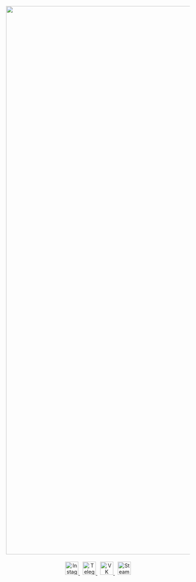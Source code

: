<div id="header" align="center">
  <img src="http://libertyinfinity.com/wp-content/uploads//2021/09/anime-fight.gif" width="1500"/>
</div>
<h4>
  
</h4>
<div id="badges" align="center">
  <a href="https://www.instagram.com/lil.maxec/">
    <img src="https://img.shields.io/badge/Instagram-080707?logo=instagram&logoColor=a8a8a8&style=for-the-badge" alt="Instagram Badge" height="36"/>
  </a>
  <text>&nbsp</text>
  <a href="https://t.me/lil_maxec/">
    <img src="https://img.shields.io/badge/Telegram-080707?logo=Telegram&logoColor=a8a8a8&style=for-the-badge" alt="Telegram Badge" height="36"/>
  </a>
  <text>&nbsp</text>
  <a href="https://vk.com/lil.maxec">
    <img src="https://img.shields.io/badge/VK-080707?logo=VK&logoColor=a8a8a8&style=for-the-badge" alt="VK Badge" height="36"/>
  </a>
  <text>&nbsp</text>
  <a href="https://steamcommunity.com/id/_MaXeC_/">
    <img src="https://img.shields.io/badge/Steam-080707?logo=Steam&logoColor=a8a8a8&style=for-the-badge" alt="Steam Badge" height="36"/>
  </a>
</div>
